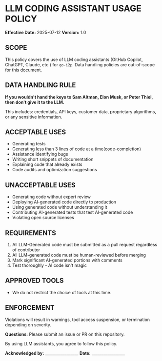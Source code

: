 # LLM CODING ASSISTANT USAGE POLICY

**Effective Date:** 2025-07-12
**Version:** 1.0

## SCOPE
This policy covers the use of LLM coding assistants (GitHub Copilot, ChatGPT, Claude, etc.) for `go-i2p`.
Data handling policies are out-of-scope for this document.

## DATA HANDLING RULE
**If you wouldn't hand the keys to Sam Altman, Elon Musk, or Peter Thiel, then don't give it to the LLM.**

This includes: credentials, API keys, customer data, proprietary algorithms, or any sensitive information.

## ACCEPTABLE USES
- Generating tests
- Generating less than 3 lines of code at a time(code-completion)
- Assistance identifying bugs
- Writing short snippets of documentation
- Explaining code that already exists
- Code audits and optimization suggestions

## UNACCEPTABLE USES
- Generating code without expert review
- Deploying AI-generated code directly to production
- Using generated code without understanding it
- Contributing AI-generated tests that test AI-generated code
- Violating open source licenses

## REQUIREMENTS
1. All LLM-Generated code must be submitted as a pull request regardless of contributor
2. All LLM-generated code must be human-reviewed before merging
3. Mark significant AI-generated portions with comments
4. Test thoroughly - AI code isn't magic

## APPROVED TOOLS
- We do not restrict the choice of tools at this time.

## ENFORCEMENT
Violations will result in warnings, tool access suspension, or termination depending on severity.

**Questions:** Please submit an issue or PR on this repository.

By using LLM assistants, you agree to follow this policy.

**Acknowledged by:** _________________ **Date:** _________________
